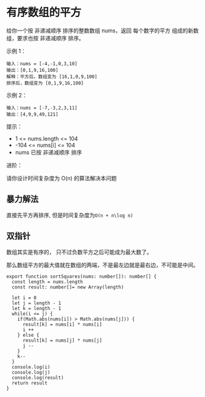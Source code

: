 # 有序数组的平方


给你一个按 非递减顺序 排序的整数数组 nums，返回 每个数字的平方 组成的新数组，要求也按 非递减顺序 排序。
 

示例 1：

```
输入：nums = [-4,-1,0,3,10]
输出：[0,1,9,16,100]
解释：平方后，数组变为 [16,1,0,9,100]
排序后，数组变为 [0,1,9,16,100]
```

示例 2：
```
输入：nums = [-7,-3,2,3,11]
输出：[4,9,9,49,121]
```

提示：

* 1 <= nums.length <= 104
* -104 <= nums[i] <= 104
* nums 已按 非递减顺序 排序
 

进阶：

请你设计时间复杂度为 O(n) 的算法解决本问题


## 暴力解法

直接先平方再排序, 但是时间复杂度为`O(n + n\log n)`

## 双指针

数组其实是有序的， 只不过负数平方之后可能成为最大数了。

那么数组平方的最大值就在数组的两端，不是最左边就是最右边，不可能是中间。

```typescripts
export function sortSquares(nums: number[]): number[] {
  const length = nums.length 
  const result: number[]= new Array(length)

  let i = 0
  let j = length - 1 
  let k = length - 1
  while(i <= j) {
    if(Math.abs(nums[i]) > Math.abs(nums[j])) {
      result[k] = nums[i] * nums[i]
      i ++
    } else {
      result[k] = nums[j] * nums[j]
      j --
    }
    k--
  }
  console.log(i)
  console.log(j)
  console.log(result)
  return result 
}

```

